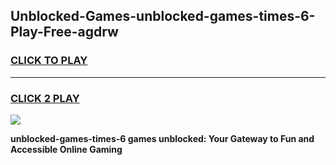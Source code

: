 
## Unblocked-Games-unblocked-games-times-6-Play-Free-agdrw
<h3>
<a href="https://premium76.site?title=unblocked-games-times-6&ref=23A">CLICK TO PLAY</a></h3>
<hr>

<h3>
<a href="https://premium76.site?title=unblocked-games-times-6&ref=23A">CLICK 2 PLAY</a>
  
</h3>

<a href="https://premium76.site?title=unblocked-games-times-6&ref=23A"><img src="https://clearcache.store/games.png"></a>


**unblocked-games-times-6 games unblocked: Your Gateway to Fun and Accessible Online Gaming**
